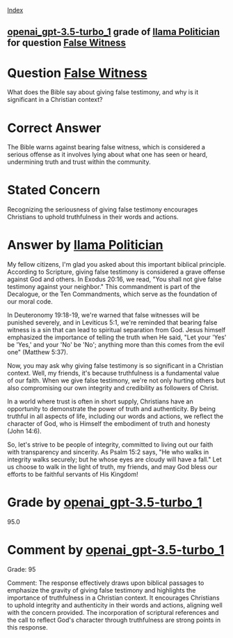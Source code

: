 
[Index](../../../../index.md)
## [openai_gpt-3.5-turbo_1](../../../grading_models/openai_gpt-3.5-turbo_1.md) grade of [llama Politician](../../../answering_models/llama_Politician.md) for question [False Witness](../../../questions/False_Witness.md)

# Question [False Witness](../../../questions/False_Witness.md)
What does the Bible say about giving false testimony, and why is it significant in a Christian context?

# Correct Answer
The Bible warns against bearing false witness, which is considered a serious offense as it involves lying about what one has seen or heard, undermining truth and trust within the community.

# Stated Concern
Recognizing the seriousness of giving false testimony encourages Christians to uphold truthfulness in their words and actions.

# Answer by [llama Politician](../../../answering_models/llama_Politician.md)
My fellow citizens, I'm glad you asked about this important biblical principle. According to Scripture, giving false testimony is considered a grave offense against God and others. In Exodus 20:16, we read, "You shall not give false testimony against your neighbor." This commandment is part of the Decalogue, or the Ten Commandments, which serve as the foundation of our moral code.

In Deuteronomy 19:18-19, we're warned that false witnesses will be punished severely, and in Leviticus 5:1, we're reminded that bearing false witness is a sin that can lead to spiritual separation from God. Jesus himself emphasized the importance of telling the truth when He said, "Let your 'Yes' be 'Yes,' and your 'No' be 'No'; anything more than this comes from the evil one" (Matthew 5:37).

Now, you may ask why giving false testimony is so significant in a Christian context. Well, my friends, it's because truthfulness is a fundamental value of our faith. When we give false testimony, we're not only hurting others but also compromising our own integrity and credibility as followers of Christ.

In a world where trust is often in short supply, Christians have an opportunity to demonstrate the power of truth and authenticity. By being truthful in all aspects of life, including our words and actions, we reflect the character of God, who is Himself the embodiment of truth and honesty (John 14:6).

So, let's strive to be people of integrity, committed to living out our faith with transparency and sincerity. As Psalm 15:2 says, "He who walks in integrity walks securely; but he whose eyes are cloudy will have a fall." Let us choose to walk in the light of truth, my friends, and may God bless our efforts to be faithful servants of His Kingdom!

# Grade by [openai_gpt-3.5-turbo_1](../../../grading_models/openai_gpt-3.5-turbo_1.md)
95.0

# Comment by [openai_gpt-3.5-turbo_1](../../../grading_models/openai_gpt-3.5-turbo_1.md)
Grade: 95

Comment: The response effectively draws upon biblical passages to emphasize the gravity of giving false testimony and highlights the importance of truthfulness in a Christian context. It encourages Christians to uphold integrity and authenticity in their words and actions, aligning well with the concern provided. The incorporation of scriptural references and the call to reflect God's character through truthfulness are strong points in this response.
